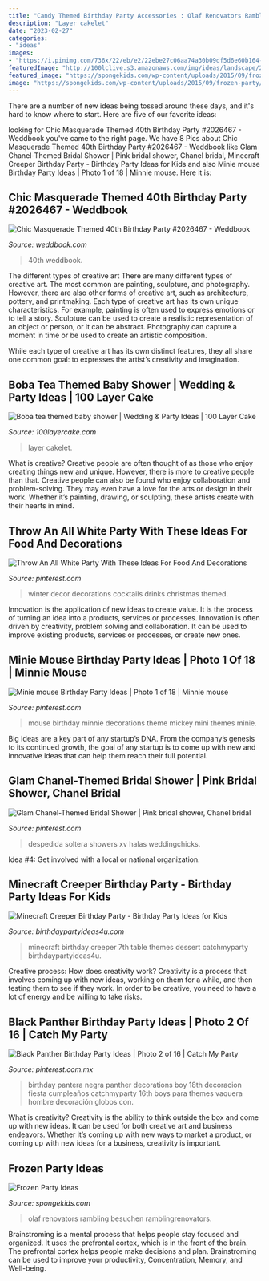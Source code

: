 ```yaml
---
title: "Candy Themed Birthday Party Accessories : Olaf Renovators Rambling Besuchen Ramblingrenovators"
description: "Layer cakelet"
date: "2023-02-27"
categories:
- "ideas"
images:
- "https://i.pinimg.com/736x/22/eb/e2/22ebe27c06aa74a30b09df5d6e60b164--all-white-themed-party-white-decor-party.jpg"
featuredImage: "http://100lclive.s3.amazonaws.com/img/ideas/landscape/204341.jpg"
featured_image: "https://spongekids.com/wp-content/uploads/2015/09/frozen-party/9-frozen-birthday-party.jpg"
image: "https://spongekids.com/wp-content/uploads/2015/09/frozen-party/9-frozen-birthday-party.jpg"
---
```



There are a number of new ideas being tossed around these days, and it's hard to know where to start. Here are five of our favorite ideas: 

	

		
looking for Chic Masquerade Themed 40th Birthday Party #2026467 - Weddbook you've came to the right page. We have 8 Pics about Chic Masquerade Themed 40th Birthday Party #2026467 - Weddbook like Glam Chanel-Themed Bridal Shower | Pink bridal shower, Chanel bridal, Minecraft Creeper Birthday Party - Birthday Party Ideas for Kids and also Minie mouse Birthday Party Ideas | Photo 1 of 18 | Minnie mouse. Here it is:
		
    
## Chic Masquerade Themed 40th Birthday Party #2026467 - Weddbook

<img loading=lazy src="http://s4.weddbook.me/t1/2/0/2/2026467/chic-masquerade-themed-40th-birthday-party.jpg" onerror="this.onerror=null;this.src='https://tse4.mm.bing.net/th?id=OIP.OExJppwotBLBeCa-u7r3WQHaKt&amp;pid=15.1';" alt="Chic Masquerade Themed 40th Birthday Party #2026467 - Weddbook">

_Source: weddbook.com_

>40th weddbook. 

	

The different types of creative art
There are many different types of creative art. The most common are painting, sculpture, and photography. However, there are also other forms of creative art, such as architecture, pottery, and printmaking.
Each type of creative art has its own unique characteristics. For example, painting is often used to express emotions or to tell a story. Sculpture can be used to create a realistic representation of an object or person, or it can be abstract. Photography can capture a moment in time or be used to create an artistic composition.

While each type of creative art has its own distinct features, they all share one common goal: to expresses the artist’s creativity and imagination.

    
## Boba Tea Themed Baby Shower | Wedding &amp; Party Ideas | 100 Layer Cake

<img loading=lazy src="http://100lclive.s3.amazonaws.com/img/ideas/landscape/204341.jpg" onerror="this.onerror=null;this.src='https://tse2.mm.bing.net/th?id=OIP.hGVPO6Kn4IqUUuVxvlcHIQHaJ4&amp;pid=15.1';" alt="Boba tea themed baby shower | Wedding &amp; Party Ideas | 100 Layer Cake">

_Source: 100layercake.com_

>layer cakelet. 

	

What is creative?
Creative people are often thought of as those who enjoy creating things new and unique. However, there is more to creative people than that. Creative people can also be found who enjoy collaboration and problem-solving. They may even have a love for the arts or design in their work. Whether it’s painting, drawing, or sculpting, these artists create with their hearts in mind.

    
## Throw An All White Party With These Ideas For Food And Decorations

<img loading=lazy src="https://i.pinimg.com/736x/22/eb/e2/22ebe27c06aa74a30b09df5d6e60b164--all-white-themed-party-white-decor-party.jpg" onerror="this.onerror=null;this.src='https://tse4.mm.bing.net/th?id=OIP.U4y-ZFfNMgexa94N20w5LwHaLH&amp;pid=15.1';" alt="Throw An All White Party With These Ideas For Food And Decorations">

_Source: pinterest.com_

>winter decor decorations cocktails drinks christmas themed. 

	

Innovation is the application of new ideas to create value. It is the process of turning an idea into a products, services or processes. Innovation is often driven by creativity, problem solving and collaboration. It can be used to improve existing products, services or processes, or create new ones.

    
## Minie Mouse Birthday Party Ideas | Photo 1 Of 18 | Minnie Mouse

<img loading=lazy src="https://i.pinimg.com/736x/9b/61/79/9b6179b82f3f72764649f6a7bb7388c6.jpg" onerror="this.onerror=null;this.src='https://tse1.mm.bing.net/th?id=OIP.beA0EcYmnV-du74KeBQm-QHaJ3&amp;pid=15.1';" alt="Minie mouse Birthday Party Ideas | Photo 1 of 18 | Minnie mouse">

_Source: pinterest.com_

>mouse birthday minnie decorations theme mickey mini themes minie. 

	

Big Ideas are a key part of any startup’s DNA. From the company’s genesis to its continued growth, the goal of any startup is to come up with new and innovative ideas that can help them reach their full potential.

    
## Glam Chanel-Themed Bridal Shower | Pink Bridal Shower, Chanel Bridal

<img loading=lazy src="https://i.pinimg.com/736x/59/55/20/595520b677491346f1b3787531882610.jpg" onerror="this.onerror=null;this.src='https://tse2.mm.bing.net/th?id=OIP.vD_a-Wculp1E3K9WvGbNGgHaLF&amp;pid=15.1';" alt="Glam Chanel-Themed Bridal Shower | Pink bridal shower, Chanel bridal">

_Source: pinterest.com_

>despedida soltera showers xv halas weddingchicks. 

	

Idea #4: Get involved with a local or national organization.
 

    
## Minecraft Creeper Birthday Party - Birthday Party Ideas For Kids

<img loading=lazy src="https://www.birthdaypartyideas4u.com/wp-content/uploads/2015/02/minecraft-creeper-birthday-party-ideas-dessert-table-550x366.jpg" onerror="this.onerror=null;this.src='https://tse1.mm.bing.net/th?id=OIP.Ien96zn_AiUC1uULMLD5UwHaE7&amp;pid=15.1';" alt="Minecraft Creeper Birthday Party - Birthday Party Ideas for Kids">

_Source: birthdaypartyideas4u.com_

>minecraft birthday creeper 7th table themes dessert catchmyparty birthdaypartyideas4u. 

	

Creative process: How does creativity work?
Creativity is a process that involves coming up with new ideas, working on them for a while, and then testing them to see if they work. In order to be creative, you need to have a lot of energy and be willing to take risks.

    
## Black Panther Birthday Party Ideas | Photo 2 Of 16 | Catch My Party

<img loading=lazy src="https://i.pinimg.com/736x/e3/21/00/e321004bb59eed40fa970386c58935ab.jpg" onerror="this.onerror=null;this.src='https://tse4.mm.bing.net/th?id=OIP.44bDzihestOeaDEphDhzjAHaJ3&amp;pid=15.1';" alt="Black Panther Birthday Party Ideas | Photo 2 of 16 | Catch My Party">

_Source: pinterest.com.mx_

>birthday pantera negra panther decorations boy 18th decoracion fiesta cumpleaños catchmyparty 16th boys para themes vaquera hombre decoración globos con. 

	

What is creativity?
Creativity is the ability to think outside the box and come up with new ideas. It can be used for both creative art and business endeavors. Whether it’s coming up with new ways to market a product, or coming up with new ideas for a business, creativity is important.

    
## Frozen Party Ideas

<img loading=lazy src="https://spongekids.com/wp-content/uploads/2015/09/frozen-party/9-frozen-birthday-party.jpg" onerror="this.onerror=null;this.src='https://tse4.mm.bing.net/th?id=OIP.J_VqrmRbxKYxklQyLI2emwHaLD&amp;pid=15.1';" alt="Frozen Party Ideas">

_Source: spongekids.com_

>olaf renovators rambling besuchen ramblingrenovators. 

	

Brainstroming is a mental process that helps people stay focused and organized. It uses the prefrontal cortex, which is in the front of the brain. The prefrontal cortex helps people make decisions and plan. Brainstroming can be used to improve your productivity, Concentration, Memory, and Well-being.

